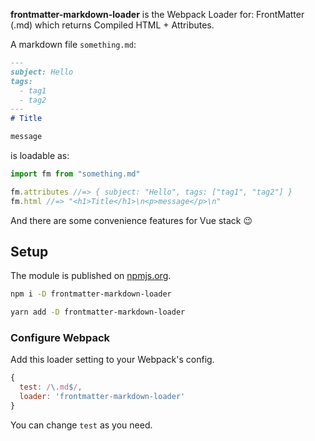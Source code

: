 **frontmatter-markdown-loader** is the Webpack Loader for: FrontMatter (.md) which returns Compiled HTML + Attributes.

A markdown file `something.md`:

```md
---
subject: Hello
tags:
  - tag1
  - tag2
---
# Title

message
```

is loadable as:

```js
import fm from "something.md"

fm.attributes //=> { subject: "Hello", tags: ["tag1", "tag2"] }
fm.html //=> "<h1>Title</h1>\n<p>message</p>\n"
```

And there are some convenience features for Vue stack 😉

## Setup

The module is published on [npmjs.org](https://www.npmjs.com/package/frontmatter-markdown-loader).

```sh
npm i -D frontmatter-markdown-loader
```

```sh
yarn add -D frontmatter-markdown-loader
```

### Configure Webpack

Add this loader setting to your Webpack's config.

```js
{
  test: /\.md$/,
  loader: 'frontmatter-markdown-loader'
}
```

You can change `test` as you need.
